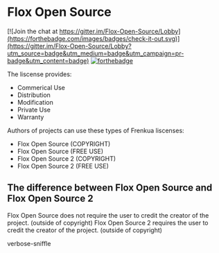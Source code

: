 # Flox Open Source

[![Join the chat at https://gitter.im/Flox-Open-Source/Lobby](https://forthebadge.com/images/badges/check-it-out.svg)](https://gitter.im/Flox-Open-Source/Lobby?utm_source=badge&utm_medium=badge&utm_campaign=pr-badge&utm_content=badge)
[![forthebadge](https://forthebadge.com/images/badges/built-by-developers.svg)](https://forthebadge.com)

The liscense provides:
- Commerical Use
- Distribution
- Modification
- Private Use
- Warranty

Authors of projects can use these types of Frenkua liscenses:

- Flox Open Source (COPYRIGHT)
- Flox Open Source (FREE USE)
- Flox Open Source 2 (COPYRIGHT)
- Flox Open Source 2 (FREE USE)

## The difference between Flox Open Source and Flox Open Source 2
Flox Open Source does not require the user to credit the creator of the project. (outside of copyright)
Flox Open Source 2 requires the user to credit the creator of the project. (outside of copyright)

verbose-sniffle
